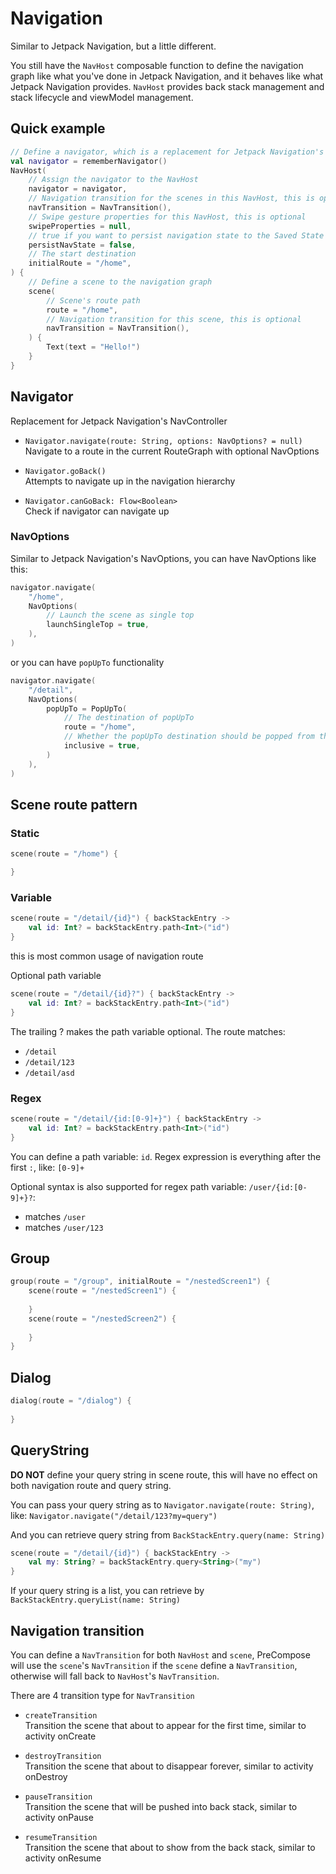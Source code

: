 # Navigation

Similar to Jetpack Navigation, but a little different.

You still have the `NavHost` composable function to define the navigation graph like what you've done in Jetpack Navigation, and it behaves like what Jetpack Navigation provides. `NavHost` provides back stack management and stack lifecycle and viewModel management.

## Quick example
```kotlin
// Define a navigator, which is a replacement for Jetpack Navigation's NavController
val navigator = rememberNavigator()
NavHost(
    // Assign the navigator to the NavHost
    navigator = navigator,
    // Navigation transition for the scenes in this NavHost, this is optional
    navTransition = NavTransition(),
    // Swipe gesture properties for this NavHost, this is optional
    swipeProperties = null,
    // true if you want to persist navigation state to the Saved State Registry
    persistNavState = false,
    // The start destination
    initialRoute = "/home",
) {
    // Define a scene to the navigation graph
    scene(
        // Scene's route path
        route = "/home",
        // Navigation transition for this scene, this is optional
        navTransition = NavTransition(),
    ) {
        Text(text = "Hello!")
    }
}
```

## Navigator

Replacement for Jetpack Navigation's NavController

 - `Navigator.navigate(route: String, options: NavOptions? = null)`  
Navigate to a route in the current RouteGraph with optional NavOptions

 - `Navigator.goBack()`  
Attempts to navigate up in the navigation hierarchy

 - `Navigator.canGoBack: Flow<Boolean>`  
Check if navigator can navigate up

### NavOptions

Similar to Jetpack Navigation's NavOptions, you can have NavOptions like this:
```kotlin
navigator.navigate(
    "/home",
    NavOptions(
        // Launch the scene as single top
        launchSingleTop = true,
    ),
)
```
or you can have `popUpTo` functionality
```kotlin
navigator.navigate(
    "/detail",
    NavOptions(
        popUpTo = PopUpTo(
            // The destination of popUpTo
            route = "/home",
            // Whether the popUpTo destination should be popped from the back stack.
            inclusive = true,
        )
    ),
)
```

## Scene route pattern

### Static
```kotlin
scene(route = "/home") {

}
```

### Variable
```kotlin
scene(route = "/detail/{id}") { backStackEntry ->
    val id: Int? = backStackEntry.path<Int>("id")
}
```
this is most common usage of navigation route

Optional path variable
```kotlin
scene(route = "/detail/{id}?") { backStackEntry ->
    val id: Int? = backStackEntry.path<Int>("id")
}
```
The trailing ? makes the path variable optional. The route matches:
 - `/detail`
 - `/detail/123`
 - `/detail/asd`

### Regex
```kotlin
scene(route = "/detail/{id:[0-9]+}") { backStackEntry ->
    val id: Int? = backStackEntry.path<Int>("id")
}
```
You can define a path variable: `id`. Regex expression is everything after the first `:`, like: `[0-9]+`

Optional syntax is also supported for regex path variable: `/user/{id:[0-9]+}?`:
 - matches `/user`
 - matches `/user/123`

## Group
```kotlin
group(route = "/group", initialRoute = "/nestedScreen1") {
    scene(route = "/nestedScreen1") {
        
    }
    scene(route = "/nestedScreen2") {
        
    }
}
```

## Dialog
```kotlin
dialog(route = "/dialog") {
    
}
```

 ## QueryString
 
 **DO NOT** define your query string in scene route, this will have no effect on both navigation route and query string.

 You can pass your query string as to `Navigator.navigate(route: String)`, like: `Navigator.navigate("/detail/123?my=query")`

And you can retrieve query string from `BackStackEntry.query(name: String)`

```kotlin
scene(route = "/detail/{id}") { backStackEntry ->
    val my: String? = backStackEntry.query<String>("my")
}
```

If your query string is a list, you can retrieve by `BackStackEntry.queryList(name: String)`

## Navigation transition
You can define a `NavTransition` for both `NavHost` and `scene`, PreCompose will use the `scene`'s `NavTransition` if the `scene` define a `NavTransition`, otherwise will fall back to `NavHost`'s `NavTransition`.

There are 4 transition type for `NavTransition`
 - `createTransition`  
 Transition the scene that about to appear for the first time, similar to activity onCreate

  - `destroyTransition`  
Transition the scene that about to disappear forever, similar to activity onDestroy

 - `pauseTransition`  
 Transition the scene that will be pushed into back stack, similar to activity onPause

  - `resumeTransition`  
  Transition the scene that about to show from the back stack, similar to activity onResume
